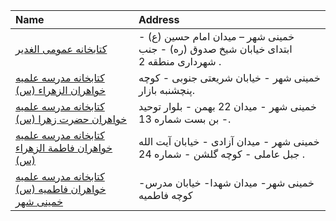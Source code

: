 | Name                                                                                                                                       | Address                                                                               |
|:-------------------------------------------------------------------------------------------------------------------------------------------|:--------------------------------------------------------------------------------------|
| [كتابخانه عمومی الغدير](https://lib.ir/fa/library/206/كتابخانه-عمومی-الغدير/search/)                                                       | خمینی شهر – میدان امام حسین (ع) - ابتدای خیابان شیخ صدوق (ره) - جنب شهرداری منطقه 2 . |
| [كتابخانه مدرسه علمیه خواهران الزهراء (س)](https://lib.ir/fa/library/472/كتابخانه-مدرسه-علمیه-خواهران-الزهراء-س/search/)                   | خمینی شهر - خیابان شریعتی جنوبی - كوچه پنچشنبه بازار.                                 |
| [كتابخانه مدرسه علمیه خواهران حضرت زهرا (س)](https://lib.ir/fa/library/476/كتابخانه-مدرسه-علمیه-خواهران-حضرت-زهرا-س/search/)               | خمینی شهر - میدان 22 بهمن - بلوار توحید - بن بست شماره 13.                            |
| [كتابخانه مدرسه علمیه خواهران فاطمة الزهراء (س)](https://lib.ir/fa/library/475/كتابخانه-مدرسه-علمیه-خواهران-فاطمة-الزهراء-س/search/)       | خمینی شهر - میدان آزادی - خیابان آیت الله جبل عاملی - كوچه گلشن - شماره 24 .          |
| [کتابخانه مدرسه علمیه خواهران فاطمیه (س) خمینی شهر](https://lib.ir/fa/library/747/کتابخانه-مدرسه-علمیه-خواهران-فاطمیه-س-خمینی-شهر/search/) | خمینی شهر- میدان شهدا- خیابان مدرس- كوچه فاطمیه                                       |